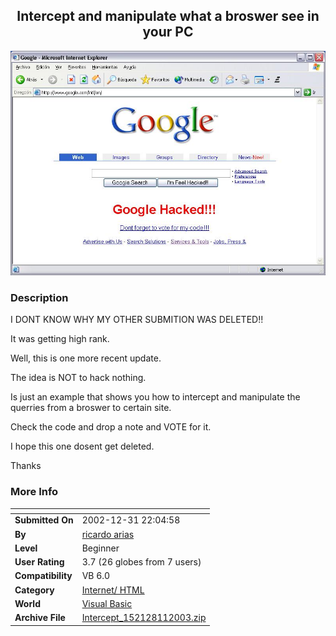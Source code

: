 ﻿<div align="center">

## Intercept and manipulate what a broswer see in your PC

<img src="PIC200311039588556.JPG">
</div>

### Description

I DONT KNOW WHY MY OTHER SUBMITION WAS DELETED!!

It was getting high rank.

Well, this is one more recent update.

The idea is NOT to hack nothing.

Is just an example that shows you how to intercept and manipulate the querries from a broswer to certain site.

Check the code and drop a note and VOTE for it.

I hope this one dosent get deleted.

Thanks
 
### More Info
 


<span>             |<span>
---                |---
**Submitted On**   |2002-12-31 22:04:58
**By**             |[ricardo arias](https://github.com/Planet-Source-Code/PSCIndex/blob/master/ByAuthor/ricardo-arias.md)
**Level**          |Beginner
**User Rating**    |3.7 (26 globes from 7 users)
**Compatibility**  |VB 6\.0
**Category**       |[Internet/ HTML](https://github.com/Planet-Source-Code/PSCIndex/blob/master/ByCategory/internet-html__1-34.md)
**World**          |[Visual Basic](https://github.com/Planet-Source-Code/PSCIndex/blob/master/ByWorld/visual-basic.md)
**Archive File**   |[Intercept\_152128112003\.zip](https://github.com/Planet-Source-Code/ricardo-arias-intercept-and-manipulate-what-a-broswer-see-in-your-pc__1-42045/archive/master.zip)








